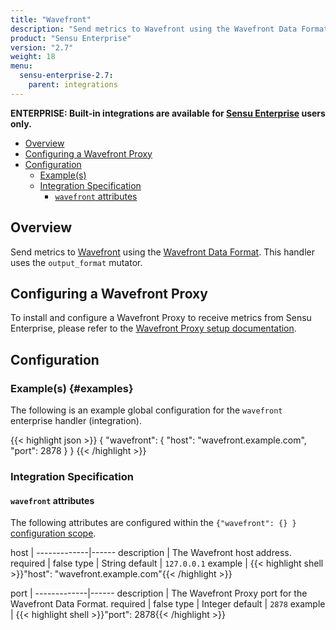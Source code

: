 ```yaml
---
title: "Wavefront"
description: "Send metrics to Wavefront using the Wavefront Data Format."
product: "Sensu Enterprise"
version: "2.7"
weight: 18
menu:
  sensu-enterprise-2.7:
    parent: integrations
---
```

**ENTERPRISE: Built-in integrations are available for [Sensu Enterprise][1]
users only.**

- [Overview](#overview)
- [Configuring a Wavefront Proxy](#configuring-a-wavefront-proxy)
- [Configuration](#configuration)
  - [Example(s)](#examples)
  - [Integration Specification](#integration-specification)
    - [`wavefront` attributes](#wavefront-attributes)

## Overview

Send metrics to [Wavefront][2] using the [Wavefront Data Format][4]. This
handler uses the `output_format` mutator.

## Configuring a Wavefront Proxy

To install and configure a Wavefront Proxy to receive metrics from Sensu
Enterprise, please refer to the [Wavefront Proxy setup documentation][5].

## Configuration

### Example(s) {#examples}

The following is an example global configuration for the `wavefront` enterprise
handler (integration).

{{< highlight json >}}
{
  "wavefront": {
    "host": "wavefront.example.com",
    "port": 2878
  }
}
{{< /highlight >}}

### Integration Specification

#### `wavefront` attributes

The following attributes are configured within the `{"wavefront": {} }`
[configuration scope][3].

host         | 
-------------|------
description  | The Wavefront host address.
required     | false
type         | String
default      | `127.0.0.1`
example      | {{< highlight shell >}}"host": "wavefront.example.com"{{< /highlight >}}

port         | 
-------------|------
description  | The Wavefront Proxy port for the Wavefront Data Format.
required     | false
type         | Integer
default      | `2878`
example      | {{< highlight shell >}}"port": 2878{{< /highlight >}}


[1]:  /sensu-enterprise
[2]:  https://www.wavefront.com?ref=sensu-enterprise
[3]:  /sensu-core/1.0/reference/configuration#configuration-scopes
[4]:  https://community.wavefront.com/docs/DOC-1031
[5]:  https://community.wavefront.com/docs/DOC-1041
